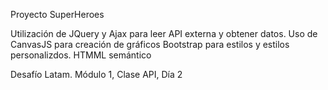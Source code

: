 Proyecto SuperHeroes

Utilización de JQuery y Ajax para leer API externa y obtener datos.  Uso de CanvasJS para creación de gráficos
Bootstrap para estilos y estilos personalizdos.  HTMML semántico

Desafío Latam.  Módulo 1, Clase API, Día 2
